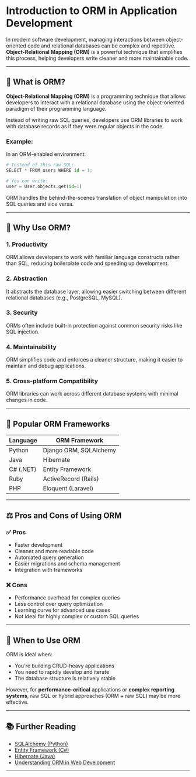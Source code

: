 
# Introduction to ORM in Application Development

In modern software development, managing interactions between object-oriented code and relational databases can be complex and repetitive. **Object-Relational Mapping (ORM)** is a powerful technique that simplifies this process, helping developers write cleaner and more maintainable code.

---

## 🧠 What is ORM?

**Object-Relational Mapping (ORM)** is a programming technique that allows developers to interact with a relational database using the object-oriented paradigm of their programming language.

Instead of writing raw SQL queries, developers use ORM libraries to work with database records as if they were regular objects in the code.

### Example:
In an ORM-enabled environment:
```python
# Instead of this raw SQL:
SELECT * FROM users WHERE id = 1;

# You can write:
user = User.objects.get(id=1)
````

ORM handles the behind-the-scenes translation of object manipulation into SQL queries and vice versa.

---

## 🔧 Why Use ORM?

### 1. **Productivity**

ORM allows developers to work with familiar language constructs rather than SQL, reducing boilerplate code and speeding up development.

### 2. **Abstraction**

It abstracts the database layer, allowing easier switching between different relational databases (e.g., PostgreSQL, MySQL).

### 3. **Security**

ORMs often include built-in protection against common security risks like SQL injection.

### 4. **Maintainability**

ORM simplifies code and enforces a cleaner structure, making it easier to maintain and debug applications.

### 5. **Cross-platform Compatibility**

ORM libraries can work across different database systems with minimal changes in code.

---

## 🚀 Popular ORM Frameworks

| Language  | ORM Framework          |
| --------- | ---------------------- |
| Python    | Django ORM, SQLAlchemy |
| Java      | Hibernate              |
| C# (.NET) | Entity Framework       |
| Ruby      | ActiveRecord (Rails)   |
| PHP       | Eloquent (Laravel)     |

---

## ⚖️ Pros and Cons of Using ORM

### ✅ Pros

* Faster development
* Cleaner and more readable code
* Automated query generation
* Easier migrations and schema management
* Integration with frameworks

### ❌ Cons

* Performance overhead for complex queries
* Less control over query optimization
* Learning curve for advanced use cases
* Not ideal for highly complex or custom SQL queries

---

## 🧩 When to Use ORM

ORM is ideal when:

* You're building CRUD-heavy applications
* You need to rapidly develop and iterate
* The database structure is relatively stable

However, for **performance-critical** applications or **complex reporting systems**, raw SQL or hybrid approaches (ORM + raw SQL) may be more effective.

---

## 📚 Further Reading

* [SQLAlchemy (Python)](https://www.sqlalchemy.org/)
* [Entity Framework (C#)](https://docs.microsoft.com/en-us/ef/)
* [Hibernate (Java)](https://hibernate.org/)
* [Understanding ORM in Web Development](https://en.wikipedia.org/wiki/Object–relational_mapping)

---
